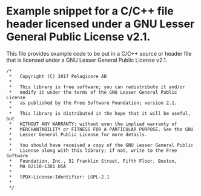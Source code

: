 # Example snippet for a C/C++ file header licensed under a GNU Lesser General Public License v2.1.
This file provides example code to be put in a C/C++ source or header file that is licensed under a GNU Lesser General Public License v2.1.

```
/*
 *   Copyright (C) 2017 Pelagicore AB
 *
 *   This library is free software; you can redistribute it and/or 
 *   modify it under the terms of the GNU Lesser General Public License
 *   as published by the Free Software Foundation; version 2.1.
 *
 *   This library is distributed in the hope that it will be useful, but
 *   WITHOUT ANY WARRANTY; without even the implied warranty of 
 *   MERCHANTABILITY or FITNESS FOR A PARTICULAR PURPOSE. See the GNU 
 *   Lesser General Public License for more details.
 *
 *   You should have received a copy of the GNU Lesser General Public 
 *   License along with this library; if not, write to the Free Software
 *   Foundation, Inc., 51 Franklin Street, Fifth Floor, Boston, 
 *   MA 02110-1301 USA
 * 
 *   SPDX-License-Identifier: LGPL-2.1
 *
 */
```
